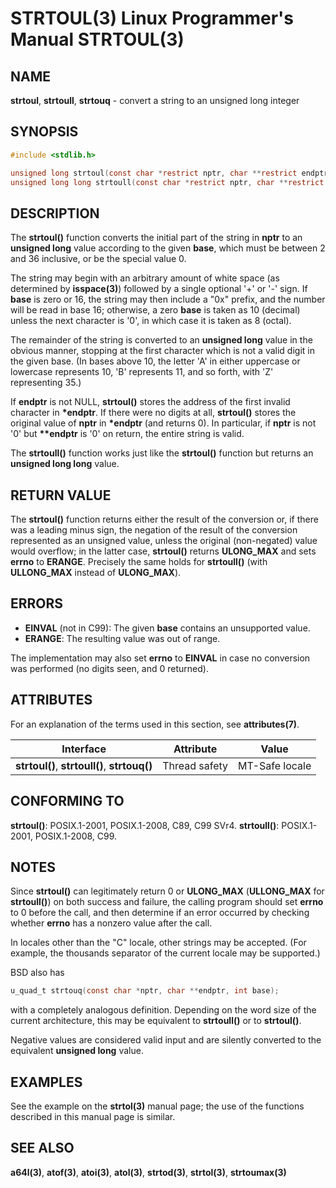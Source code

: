 # STRTOUL(3) Linux Programmer's Manual STRTOUL(3)

## NAME

**strtoul**, **strtoull**, **strtouq** - convert a string to an unsigned long integer

## SYNOPSIS

```c
#include <stdlib.h>

unsigned long strtoul(const char *restrict nptr, char **restrict endptr, int base);
unsigned long long strtoull(const char *restrict nptr, char **restrict endptr, int base);
```

## DESCRIPTION

The **strtoul()** function converts the initial part of the string in **nptr** to an **unsigned long** value according to the given **base**, which must be between 2 and 36 inclusive, or be the special value 0.

The string may begin with an arbitrary amount of white space (as determined by **isspace(3)**) followed by a single optional '+' or '-' sign. If **base** is zero or 16, the string may then include a "0x" prefix, and the number will be read in base 16; otherwise, a zero **base** is taken as 10 (decimal) unless the next character is '0', in which case it is taken as 8 (octal).

The remainder of the string is converted to an **unsigned long** value in the obvious manner, stopping at the first character which is not a valid digit in the given base. (In bases above 10, the letter 'A' in either uppercase or lowercase represents 10, 'B' represents 11, and so forth, with 'Z' representing 35.)

If **endptr** is not NULL, **strtoul()** stores the address of the first invalid character in **\*endptr**. If there were no digits at all, **strtoul()** stores the original value of **nptr** in **\*endptr** (and returns 0). In particular, if **nptr** is not '0' but **\*\*endptr** is '0' on return, the entire string is valid.

The **strtoull()** function works just like the **strtoul()** function but returns an **unsigned long long** value.

## RETURN VALUE

The **strtoul()** function returns either the result of the conversion or, if there was a leading minus sign, the negation of the result of the conversion represented as an unsigned value, unless the original (non-negated) value would overflow; in the latter case, **strtoul()** returns **ULONG_MAX** and sets **errno** to **ERANGE**. Precisely the same holds for **strtoull()** (with **ULLONG_MAX** instead of **ULONG_MAX**).

## ERRORS

- **EINVAL** (not in C99): The given **base** contains an unsupported value.
- **ERANGE**: The resulting value was out of range.

The implementation may also set **errno** to **EINVAL** in case no conversion was performed (no digits seen, and 0 returned).

## ATTRIBUTES

For an explanation of the terms used in this section, see **attributes(7)**.

| Interface | Attribute | Value |
|----------------|---------------|-----------|
| **strtoul()**, **strtoull()**, **strtouq()** | Thread safety | MT-Safe locale |

## CONFORMING TO

**strtoul()**: POSIX.1-2001, POSIX.1-2008, C89, C99 SVr4.
**strtoull()**: POSIX.1-2001, POSIX.1-2008, C99.

## NOTES

Since **strtoul()** can legitimately return 0 or **ULONG_MAX** (**ULLONG_MAX** for **strtoull()**) on both success and failure, the calling program should set **errno** to 0 before the call, and then determine if an error occurred by checking whether **errno** has a nonzero value after the call.

In locales other than the "C" locale, other strings may be accepted. (For example, the thousands separator of the current locale may be supported.)

BSD also has

```c
u_quad_t strtouq(const char *nptr, char **endptr, int base);
```

with a completely analogous definition. Depending on the word size of the current architecture, this may be equivalent to **strtoull()** or to **strtoul()**.

Negative values are considered valid input and are silently converted to the equivalent **unsigned long** value.

## EXAMPLES

See the example on the **strtol(3)** manual page; the use of the functions described in this manual page is similar.

## SEE ALSO

**a64l(3)**, **atof(3)**, **atoi(3)**, **atol(3)**, **strtod(3)**, **strtol(3)**, **strtoumax(3)**

